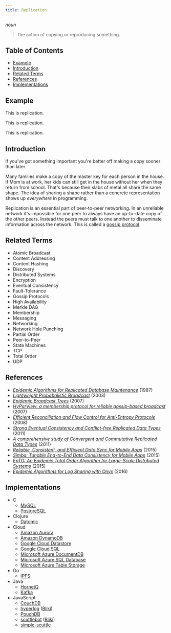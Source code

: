 ```yaml
---
title: Replication
---
```


*noun*

> the action of copying or reproducing something.

## Table of Contents

- [Example](#example)
- [Introduction](#introduction)
- [Related Terms](#related-terms)
- [References](#references)
- [Implementations](#implementations)

## Example

This is replication.

This is replication.

This is replication.

## Introduction

If you've got something important you're better off making a copy sooner than later.

Many families make a copy of the master key for each person in the house. If Mom is at work, her kids can still get in the house without her when they return from school. That's because their slabs of metal all share the same shape. The idea of sharing a shape rather than a concrete representation shows up *everywhere* in programming.

Replication is an essential part of peer-to-peer networking. In an unreliable network it's impossible for one peer to always have an up-to-date copy of the other peers. Instead the peers must talk to one another to disseminate information across the network. This is called a [gossip protocol][gossip].

[gossip]: https://en.wikipedia.org/wiki/Gossip_protocol

## Related Terms

- Atomic Broadcast
- Content Addressing
- Content Hashing
- Discovery
- Distributed Systems
- Encryption
- Eventual Consistency
- Fault-Tolerance
- Gossip Protocols
- High Availability
- Merkle DAG
- Membership
- Messaging
- Networking
- Network Hole Punching
- Partial Order
- Peer-to-Peer
- State Machines
- TCP
- Total Order
- UDP

## References

- [*Epidemic Algorithms for Replicated Database Maintenance*](https://pdfs.semanticscholar.org/49ed/15db181c74c7067ec01800fb5392411c868c.pdf) (1987)
- [*Lightweight Probabalistic Broadcast*](http://perso.telecom-paristech.fr/~kuznetso/pubs/Lpbcast_tocs.pdf) (2003)
- [*Epidemic Broadcast Trees*](http://www.gsd.inesc-id.pt/~jleitao/pdf/srds07-leitao.pdf) (2007)
- [*HyParView: a membership protocol for reliable gossip-based broadcast*](http://asc.di.fct.unl.pt/~jleitao/pdf/dsn07-leitao.pdf) (2007)
- [*Efficient Reconciliation and Flow Control for Anti-Entropy Protocols*](https://www.cs.cornell.edu/home/rvr/papers/flowgossip.pdf) (2008)
- [*Strong Eventual Consistency and Conflict-free Replicated Data Types*](https://www.youtube.com/watch?v=ebWVLVhiaiY) (2011)
- [*A comprehensive study of Convergent and Commutative Replicated Data Types*](http://hal.upmc.fr/inria-00555588/document) (2011)
- [*Reliable, Consistent, and Efficient Data Sync for Mobile Apps*](https://www.usenix.org/system/files/conference/fast15/fast15-paper-go.pdf) (2015)
- [*Simba: Tunable End-to-End Data Consistency for Mobile Apps*](https://web.eecs.umich.edu/~harshavm/papers/eurosys15.pdf) (2015)
- [*EpTO: An Epidemic Total Order Algorithm for Large-Scale Distributed Systems*](http://haslab.uminho.pt/mmatos/files/p100-matos.pdf) (2015)
- [*Epidemic Algorithms for Log Sharing with Onyx*](https://www.dropbox.com/s/vs2gmpq32dtszwd/Project_Report_Sondre_Basma.pdf?dl=0) (2016)

## Implementations

- C
    - [MySQL](https://dev.mysql.com/doc/refman/5.7/en/replication.html)
    - [PostgreSQL](https://www.postgresql.org/docs/current/static/high-availability.html)
- Clojure
    - [Datomic](http://www.datomic.com/)
- Cloud
    - [Amazon Aurora](https://aws.amazon.com/rds/aurora/)
    - [Amazon DynamoDB](https://aws.amazon.com/dynamodb/)
    - [Google Cloud Datastore](https://cloud.google.com/datastore/)
    - [Google Cloud SQL](https://cloud.google.com/sql/)
    - [Microsoft Azure DocumentDB](https://docs.microsoft.com/en-us/azure/documentdb/documentdb-distribute-data-globally)
    - [Microsoft Azure SQL Database](https://docs.microsoft.com/en-us/azure/sql-database/sql-database-automated-backups)
    - [Microsoft Azure Table Storage](https://azure.microsoft.com/en-us/services/storage/tables/)
- Go
    - [IPFS](https://ipfs.io)
- Java
    - [HornetQ](https://docs.jboss.org/hornetq/2.4.0.Final/docs/user-manual/html/ha.html)
    - [Kafka](https://kafka.apache.org/documentation/#replication)
- JavaScript
    - [CouchDB](https://couchdb.apache.org/)
    - [hyperlog](https://github.com/mafintosh/hyperlog) ([Bliki](hyperlog))
    - [PouchDB](https://pouchdb.com/)
    - [scuttlebot](https://github.com/ssbc/scuttlebot) ([Bliki](scuttlebot))
    - [simple-scuttle](https://awinterman.github.io/simple-scuttle/)
